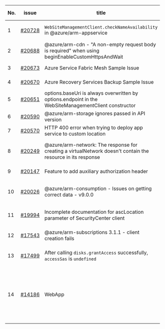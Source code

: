 | No. | issue | title | labels | assignees | bot advice | created date |
| ------ | ------ | ------ | ------ | ------ | ------ | :-----: |
|1|[#20728](https://github.com/Azure/azure-sdk-for-js/issues/20728)|`WebSiteManagementClient.checkNameAvailability` in @azure/arm-appservice|customer-reported, Mgmt, App Services, needs-team-attention|qiaozha||2022-03-08|
|2|[#20688](https://github.com/Azure/azure-sdk-for-js/issues/20688)|@azure/arm-cdn - "A non-empty request body is required" when using beginEnableCustomHttpsAndWait|question, customer-reported, Mgmt|qiaozha, MaryGao|new comment|2022-03-07|
|3|[#20673](https://github.com/Azure/azure-sdk-for-js/issues/20673)|Azure Service Fabric Mesh Sample Issue|Mgmt, Service Fabric, test-manual-pass|qiaozha|new comment|2022-03-04|
|4|[#20670](https://github.com/Azure/azure-sdk-for-js/issues/20670)|Azure Recovery Services Backup Sample Issue|Mgmt, Recovery Services Backup, test-manual-pass|qiaozha||2022-03-04|
|5|[#20651](https://github.com/Azure/azure-sdk-for-js/issues/20651)|options.baseUri is always overwritten by options.endpoint in the WebSiteManagementClient constructor|Mgmt, App Services|qiaozha||2022-03-03|
|6|[#20590](https://github.com/Azure/azure-sdk-for-js/issues/20590)|@azure/arm-storage ignores passed in API version|question, Mgmt, Storage, needs-author-feedback|qiaozha|new comment|2022-03-01|
|7|[#20570](https://github.com/Azure/azure-sdk-for-js/issues/20570)|HTTP 400 error when trying to deploy app service to custom location|Mgmt|qiaozha, MaryGao|new comment|2022-02-28|
|8|[#20249](https://github.com/Azure/azure-sdk-for-js/issues/20249)|@azure/arm-network: The response for creating a virtualNetwork doesn't contain the resource in its response|question, customer-reported, Mgmt, Service Attention, Network, needs-team-attention|qiaozha||2022-02-08|
|9|[#20147](https://github.com/Azure/azure-sdk-for-js/issues/20147)|Feature to add auxiliary authorization header|Mgmt, CodeGen, needs-team-attention|dw511214992|new comment|2022-01-31|
|10|[#20026](https://github.com/Azure/azure-sdk-for-js/issues/20026)|@azure/arm-consumption - Issues on getting correct data - v9.0.0|question, customer-reported, Mgmt, needs-team-attention, Consumption - UsageDetailsAndExport|qiaozha||2022-01-24|
|11|[#19994](https://github.com/Azure/azure-sdk-for-js/issues/19994)|Incomplete documentation for ascLocation parameter of SecurityCenter client|question, customer-reported, Mgmt, Security, needs-team-attention|qiaozha||2022-01-21|
|12|[#17543](https://github.com/Azure/azure-sdk-for-js/issues/17543)|@azure/arm-subscriptions 3.1.1 - client creation fails|question, customer-reported, Mgmt, Subscription, needs-author-feedback|qiaozha||2021-09-09|
|13|[#17499](https://github.com/Azure/azure-sdk-for-js/issues/17499)|After calling `disks.grantAccess` successfully, `accessSas` is `undefined`|question, customer-reported, Mgmt, Compute, needs-team-attention|qiaozha|new comment|2021-09-07|
|14|[#14186](https://github.com/Azure/azure-sdk-for-js/issues/14186)|WebApp | Service Principal cannot createOrUpdateSourceControl|question, customer-reported, Mgmt, App Services, Service Attention, needs-team-attention|lirenhe, MaryGao||2021-03-08|
